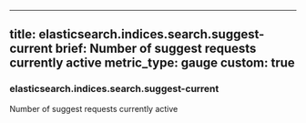 
---
title: elasticsearch.indices.search.suggest-current
brief: Number of suggest requests currently active
metric_type: gauge
custom: true
---
### elasticsearch.indices.search.suggest-current

Number of suggest requests currently active
